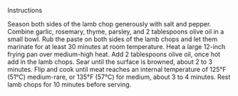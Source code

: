 Instructions 

Season both sides of the lamb chop generously with salt and pepper.
Combine garlic, rosemary, thyme, parsley, and 2 tablespoons olive oil in a small bowl.
Rub the paste on both sides of the lamb chops and let them marinate for at least 30 minutes at room temperature.
Heat a large 12-inch frying pan over medium-high heat. Add 2 tablespoons olive oil, once hot add in the lamb chops.
Sear until the surface is browned, about 2 to 3 minutes.
Flip and cook until meat reaches an internal temperature of 125°F (51°C) medium-rare, or 135°F (57°C) for medium, about 3 to 4 minutes. 
Rest lamb chops for 10 minutes before serving.